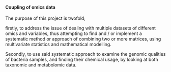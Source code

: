 #### Coupling of omics data ####
The purpose of this project is twofold; 

firstly, to address the issue of dealing with multiple datasets of different omics and variables, thus attempting to find and / or implement a systematic method or approach of combining two or more matrices, using multivariate statistics and mathematical modelling. 

Secondly, to use said systematic approach to examine the genomic qualities of bacteria samples, and finding their chemical usage, by looking at both taxonomic and metabolomic data.
